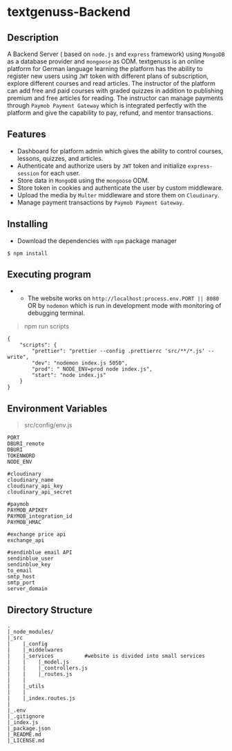 # textgenuss-Backend

## Description
A Backend Server ( based on `node.js` and `express` framework) using `MongoDB` as a database provider and `mongoose` as ODM.
textgenuss is an online platform for German language learning the platform has the ability to register new users using `JWT` token with different plans of subscription, explore different courses and read articles. The instructor of the platform can add free and paid courses with graded quizzes in addition to publishing premium and free articles for reading. The instructor can manage payments through `Paymob Payment Gateway` which is integrated perfectly with the platform and give the capability to pay, refund, and mentor transactions.


## Features
* Dashboard for platform admin which gives the ability to control courses, lessons, quizzes, and articles.
* Authenticate and authorize users by `JWT` token and initialize `express-session` for each user.
* Store data in `MongoDB` using the `mongoose` ODM.
* Store token in cookies and authenticate the user by custom middleware.
* Upload the media by `Multer` middleware and store them on `Cloudinary`.
* Manage payment transactions by `Paymob Payment Gateway`.

## Installing

* Download the dependencies with `npm` package manager
```
$ npm install
```
## Executing program
* * The website works on `http://localhost:process.env.PORT || 8080` OR by `nodemon` which is run in development mode with monitoring of debugging terminal.

>npm run scripts
```
{
    "scripts": {
        "prettier": "prettier --config .prettierrc 'src/**/*.js' --write",
        "dev": "nodemon index.js 5050",
        "prod": " NODE_ENV=prod node index.js",
        "start": "node index.js"
    }
}
```
## Environment Variables 
> src/config/env.js
```
PORT
DBURI_remote
DBURI
TOKENWORD
NODE_ENV

#cloudinary
cloudinary_name
cloudinary_api_key
cloudinary_api_secret

#paymob
PAYMOB_APIKEY
PAYMOB_integration_id
PAYMOB_HMAC

#exchange price api
exchange_api

#sendinblue email API
sendinblue_user
sendinblue_key
to_email
smtp_host
smtp_port
server_domain

```

## Directory Structure

```
.
|_node_modules/
|_src
|    |_config
|    |_middelwares
|    |_services          #website is divided into small services
|    |    |_model.js
|    |    |_controllers.js            
|    |    |_routes.js
|    |    
|    |_utils
|    |
|    |_index.routes.js
|
|_.env
|_.gitignore
|_index.js
|_package.json
|_README.md
|_LICENSE.md
```
